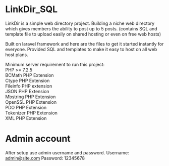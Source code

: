 # LinkDir_SQL
LinkDir is a simple web directory project. Building a niche web directory which gives members the ability to post up to 5 posts. (contains SQL and template file to upload easily on shared hosting or even on free web hosts)

Built on laravel framework and here are the files to get it started instantly for everyone. Provided SQL and templates to make it easy to host on all web host plans.

Minimum server requirement to run this project:<br>
PHP >= 7.2.5<br>
BCMath PHP Extension<br>
Ctype PHP Extension<br>
Fileinfo PHP extension<br>
JSON PHP Extension<br>
Mbstring PHP Extension<br>
OpenSSL PHP Extension<br>
PDO PHP Extension<br>
Tokenizer PHP Extension<br>
XML PHP Extension

# Admin account
After setup use admin username and password.
Username: admin@site.com
Password: 12345678
